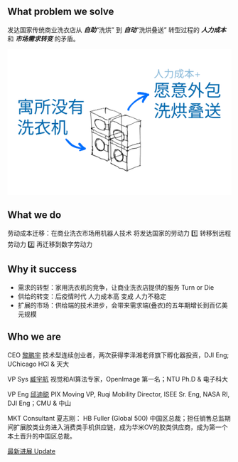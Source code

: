 
## What problem we solve

发达国家传统商业洗衣店从 ***自助***“洗烘” 到 ***自动***“洗烘叠送” 转型过程的 ***人力成本*** 和 ***市场需求转变*** 的矛盾。

![modules](images/1.png)

## What we do

劳动成本迁移：在商业洗衣市场用机器人技术 将发达国家的劳动力 :one: 转移到远程劳动力 :two: 再迁移到数字劳动力

## Why it success

- 需求的转型：家用洗衣机的竞争，让商业洗衣店提供的服务 Turn or Die
- 供给的转变：后疫情时代 人力成本高 变成 人力不稳定
- 扩展的市场：供给端的技术进步，会带来需求端(叠衣)的五年期增长到百亿美元规模

## Who we are

CEO [黎鹏宇](http://www.pengyulee.com/)
技术型连续创业者，两次获得李泽湘老师旗下孵化器投资，DJI Eng; UChicago HCI & 天大

VP Sys [臧宇航]()
视觉和AI算法专家，OpenImage 第一名；NTU Ph.D & 电子科大

VP Eng [邱迪聪](http://www.davidqiu.com/)
PIX Moving VP, Ruqi Mobility Director, ISEE Sr. Eng, NASA RI, DJI Eng；CMU & 中山

MKT Consultant 夏志刚：
HB Fuller (Global 500) 中国区总裁；担任销售总监期间扩展胶类业务进入消费类手机供应链，成为华米OV的胶类供应商，成为第一个本土晋升的中国区总裁。

[最新进展 Update](https://ow7c26ph63.feishu.cn/docx/CLD1d8lsnoyRD3xzSh6cOMVdnFe)
